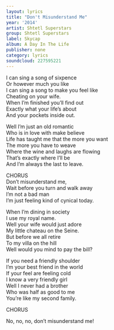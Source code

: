 ```yaml
---
layout: lyrics
title: "Don't Misunderstand Me"
year: '2014'
artist: Shtetl Superstars
group: Shtetl Superstars
label: Skycap
album: A Day In The Life
publisher: none
category: lyrics
soundcloud: 227595221
---
```



I can sing a song of sixpence  
Or however much you like  
I can sing a song to make you feel like   
Cheating on your wife.  
When I’m finished you’ll find out  
Exactly what your life’s about  
And your pockets inside out.  
  
Well I’m just an old romantic  
Who is in love with make believe  
Life has taught me that the more you want  
The more you have to weave  
Where the wine and laughs are flowing  
That’s exactly where I’ll be  
And I’m always the last to leave.   
  
CHORUS  
Don’t misunderstand me,  
Wait before you turn and walk away  
I’m not a bad man  
I’m just feeling kind of cynical today.  
  
When I’m dining in society  
I use my royal name.  
Well your wife would just adore  
My little chateau on the Seine.  
But before we all retire  
To my villa on the hill  
Well would you mind to pay the bill?  
  
If you need a friendly shoulder  
I’m your best friend in the world  
If your feel are feeling cold  
I know a very friendly girl  
Well I never had a brother   
Who was half as good to me  
You’re like my second family.  
  
CHORUS  
  
No, no, no, don’t misunderstand me!